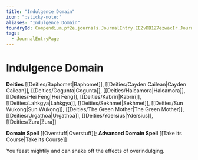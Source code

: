 ```yaml
---
title: "Indulgence Domain"
icon: ":sticky-note:"
aliases: "Indulgence Domain"
foundryId: Compendium.pf2e.journals.JournalEntry.EEZvDB1Z7ezwaxIr.JournalEntryPage.GiuzDTtkQAgtGW6n
tags:
  - JournalEntryPage
---
```


# Indulgence Domain
**Deities** [[Deities/Baphomet|Baphomet]], [[Deities/Cayden Cailean|Cayden Cailean]], [[Deities/Gogunta|Gogunta]], [[Deities/Halcamora|Halcamora]], [[Deities/Hei Feng|Hei Feng]], [[Deities/Kabriri|Kabriri]], [[Deities/Lahkgya|Lahkgya]], [[Deities/Sekhmet|Sekhmet]], [[Deities/Sun Wukong|Sun Wukong]], [[Deities/The Green Mother|The Green Mother]], [[Deities/Urgathoa|Urgathoa]], [[Deities/Ydersius|Ydersius]], [[Deities/Zura|Zura]]

**Domain Spell** [[Overstuff|Overstuff]]; **Advanced Domain Spell** [[Take its Course|Take its Course]]

You feast mightily and can shake off the effects of overindulging.